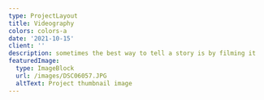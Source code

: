 ```yaml
---
type: ProjectLayout
title: Videography
colors: colors-a
date: '2021-10-15'
client: ''
description: sometimes the best way to tell a story is by filming it
featuredImage:
  type: ImageBlock
  url: /images/DSC06057.JPG
  altText: Project thumbnail image
---
```

